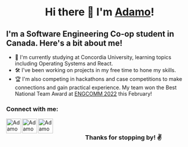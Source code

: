 <h1 align="center">Hi there 👋 I'm <a href="https://adamoorsini.com/">Adamo</a>!</h1>

## I'm a Software Engineering Co-op student in Canada. Here's a bit about me!

- 💼 I'm currently studying at Concordia University, learning topics including Operating Systems and React. 
- 🛠 I've been working on projects in my free time to hone my skills.
- 🏆 I'm also competing in hackathons and case competitions to make connections and gain practical experience. My team won the Best National Team Award at [ENGCOMM 2022](https://www.engcomm.ca/) this February!

### Connect with me: 
[<img align="left" alt="Adamo Orsini | LinkedIn" width="40px" src="https://cdn2.iconfinder.com/data/icons/social-media-2285/512/1_Linkedin_unofficial_colored_svg-512.png" />][linkedin]
[<img align="left" alt="Adamo Orsini | Instagram" width="40px" src="https://cdn2.iconfinder.com/data/icons/social-media-2285/512/1_Instagram_colored_svg_1-512.png" />][instagram]
[<img align="left" alt="Adamo Orsini | Email" width="40px" src="https://cdn4.iconfinder.com/data/icons/logos-brands-in-colors/48/google-gmail-512.png" />][email]

<br />

<h3 align="center">Thanks for stopping by! ✌</h3>

[website]: https://adamoorsini.com/
[linkedin]: https://www.linkedin.com/in/adamo-orsini/
[email]: mailto:adamo.orsini01@gmail.com
[instagram]: https://www.instagram.com/adamoorsini/
